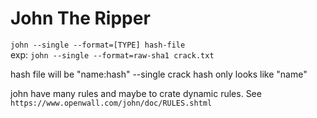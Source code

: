 # John The Ripper

`john --single --format=[TYPE] hash-file`  
exp: `john --single --format=raw-sha1 crack.txt`

hash file will be "name:hash" --single crack hash only looks like "name"

john have many rules and maybe to crate dynamic rules. See `https://www.openwall.com/john/doc/RULES.shtml`

